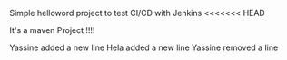 Simple helloword project to test CI/CD with Jenkins
<<<<<<< HEAD

It's a maven Project !!!!


Yassine added a new line
Hela added a new line
Yassine removed a line
